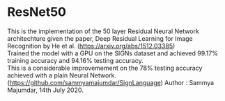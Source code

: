 # ResNet50

This is the implementation of the 50 layer Residual Neural Network architechture given the paper, Deep Residual Learning for Image Recognition by He et al. (https://arxiv.org/abs/1512.03385)  
Trained the model with a GPU on the SIGNs dataset and achieved 99.17% training accuracy and 94.16% testing accuracy.  
This is a considerable improvemement on the 78% testing accuracy achieved with a plain Neural Network. (https://github.com/sammyamajumdar/SignLanguage)
Author :  Sammya Majumdar, 14th July 2020.  
